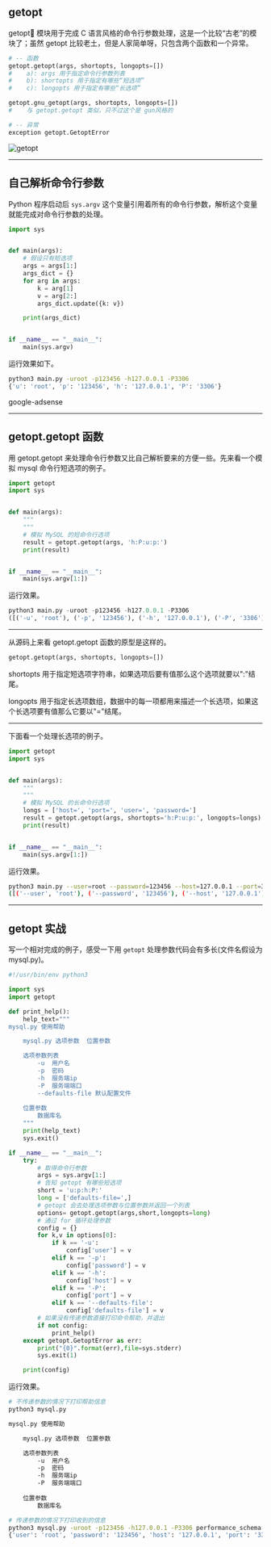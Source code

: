 ## getopt
getopt 模块用于完成 C 语言风格的命令行参数处理，这是一个比较“古老”的模块了；虽然 getopt 比较老土，但是人家简单呀，只包含两个函数和一个异常。

```python
# -- 函数
getopt.getopt(args, shortopts, longopts=[])
#    a): args 用于指定命令行参数列表 
#    b): shortopts 用于指定有哪些“短选项”
#    c): longopts 用于指定有哪些“长选项”

getopt.gnu_getopt(args, shortopts, longopts=[])
#    与 getopt.getopt 类似，只不过这个是 gun风格的

# -- 异常
exception getopt.GetoptError
```

![getopt](static/2020-17/getopt.png)

---

## 自己解析命令行参数
Python 程序启动后 `sys.argv` 这个变量引用着所有的命令行参数，解析这个变量就能完成对命令行参数的处理。
```python
import sys


def main(args):
    # 假设只有短选项
    args = args[1:]
    args_dict = {}
    for arg in args:
        k = arg[1]
        v = arg[2:]
        args_dict.update({k: v})

    print(args_dict)


if __name__ == "__main__":
    main(sys.argv)
```
运行效果如下。
```bash
python3 main.py -uroot -p123456 -h127.0.0.1 -P3306
{'u': 'root', 'p': '123456', 'h': '127.0.0.1', 'P': '3306'}
```

google-adsense

---

## getopt.getopt 函数
用 getopt.getopt 来处理命令行参数又比自己解析要来的方便一些。先来看一个模拟 mysql 命令行短选项的例子。
```python
import getopt
import sys


def main(args):
    """
    """
    # 模拟 MySQL 的短命令行选项
    result = getopt.getopt(args, 'h:P:u:p:')
    print(result)


if __name__ == "__main__":
    main(sys.argv[1:])
```
运行效果。
```python
python3 main.py -uroot -p123456 -h127.0.0.1 -P3306
([('-u', 'root'), ('-p', '123456'), ('-h', '127.0.0.1'), ('-P', '3306')], [])
```

---

从源码上来看 getopt.getopt 函数的原型是这样的。

```python
getopt.getopt(args, shortopts, longopts=[])
```
shortopts 用于指定短选项字符串，如果选项后要有值那么这个选项就要以":"结尾。

longopts 用于指定长选项数组，数据中的每一项都用来描述一个长选项，如果这个长选项要有值那么它要以"="结尾。

---

下面看一个处理长选项的例子。

```python
import getopt
import sys


def main(args):
    """
    """
    # 模拟 MySQL 的长命令行选项
    longs = ['host=', 'port=', 'user=', 'password=']
    result = getopt.getopt(args, shortopts='h:P:u:p:', longopts=longs)
    print(result)


if __name__ == "__main__":
    main(sys.argv[1:])
```

运行效果。

```bash
python3 main.py --user=root --password=123456 --host=127.0.0.1 --port=3306
([('--user', 'root'), ('--password', '123456'), ('--host', '127.0.0.1'), ('--port', '3306')], [])
```

---


## getopt 实战
写一个相对完成的例子，感受一下用 `getopt` 处理参数代码会有多长(文件名假设为 mysql.py)。
```python
#!/usr/bin/env python3

import sys
import getopt

def print_help():
    help_text="""
mysql.py 使用帮助

    mysql.py 选项参数  位置参数

    选项参数列表
        -u  用户名
        -p  密码
        -h  服务端ip
        -P  服务端端口
        --defaults-file 默认配置文件
    
    位置参数
        数据库名
    """
    print(help_text)
    sys.exit()

if __name__ == "__main__":
    try:
        # 取得命令行参数
        args = sys.argv[1:]
        # 告知 getopt 有哪些短选项
        short = 'u:p:h:P:'
        long = ['defaults-file=',]
        # getopt 会去处理选项参数与位置参数并返回一个列表
        options= getopt.getopt(args,short,longopts=long)
        # 通过 for 循环处理参数
        config = {}
        for k,v in options[0]:
            if k == '-u':
                config['user'] = v
            elif k == '-p':
                config['password'] = v
            elif k == '-h':
                config['host'] = v 
            elif k == '-P':
                config['port'] = v
            elif k == '--defaults-file':
                config['defaults-file'] = v
        # 如果没有传递参数直接打印命令帮助，并退出
        if not config:
            print_help()
    except getopt.GetoptError as err:
        print("{0}".format(err),file=sys.stderr)
        sys.exit(1)

    print(config)
```

运行效果。

```bash
# 不传递参数的情况下打印帮助信息
python3 mysql.py

mysql.py 使用帮助

    mysql.py 选项参数  位置参数

    选项参数列表
        -u  用户名
        -p  密码
        -h  服务端ip
        -P  服务端端口
    
    位置参数
        数据库名

# 传递参数的情况下打印收到的信息
python3 mysql.py -uroot -p123456 -h127.0.0.1 -P3306 performance_schema
{'user': 'root', 'password': '123456', 'host': '127.0.0.1', 'port': '3306'}
```



